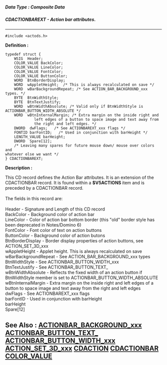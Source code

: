 ##### Data Type : Composite Data
##### CDACTIONBAREXT - Action bar attributes.
---
```
#include <actods.h>
```

**Definition :**
```
typedef struct {
	WSIG  Header;
	COLOR_VALUE BackColor;
	COLOR_VALUE LineColor;
	COLOR_VALUE FontColor;
	COLOR_VALUE ButtonColor;
	WORD  BtnBorderDisplay;
	WORD  wAppletHeight;  /* This is always recalculated on save */
	WORD  wBarBackgroundRepeat; /* See ACTION_BAR_BACKGROUND_xxx types. */
	BYTE  BtnWidthStyle;
	BYTE  BtnTextJustify;
	WORD  wBtnWidthAbsolute; /* Valid only if BtnWidthStyle is 
ACTIONBAR_BUTTON_WIDTH_ABSOLUTE */
	WORD  wBtnInternalMargin; /* Extra margin on the inside right and 
	         left edges of a button to space image and text away from 
	         the right and left edges. */
	DWORD  dwFlags;   /* See ACTIONBAREXT_xxx flags */
	FONTID barFontID;   /* Used in conjunction with barHeight */
	LENGTH_VALUE barHeight;
	DWORD  Spare[12];
	/* Leaving many spares for future mouse down/ mouse over colors and 
whatever else we want */
} CDACTIONBAREXT;
```

**Description :**

This CD record defines the Action Bar attributes.  It is an extension of the CDACTIONBAR record.  It is found within a <b>$V5ACTIONS </b>item and is preceded by a CDACTIONBAR record.<br>
<br>
The fields in this record are:<br>
<br>
Header - Signature and Length of this CD record<br>
BackColor - Background color of action bar<br>
LineColor - Color of action bar bottom border (this &quot;old&quot; border style has been deprecated in Notes/Domino 6)<br>
FontColor - Font color of text on action buttons <br>
ButtonColor - Background color of action butons<br>
BtnBorderDisplay - Border display properties of action buttons, see ACTION_SET_3D_xxx<br>
wAppletHeight - Applet height. This is always recalculated on save<br>
wBarBackgroundRepeat - See ACTION_BAR_BACKGROUND_xxx types<br>
BtnWidthStyle -  See ACTIONBAR_BUTTON_WIDTH_xxx<br>
BtnTextJustify -  See ACTIONBAR_BUTTON_TEXT_<br>
wBtnWidthAbsolute - Reflects the fixed width of an action button if BtnWidthStyle member is set to ACTIONBAR_BUTTON_WIDTH_ABSOLUTE<br>
wBtnInternalMargin - Extra margin on the inside right and left edges of a button to space image and text away from the right and left edges<br>
dwFlags - See ACTIONBAREXT_xxx flags<br>
barFontID - Used in conjunction with barHeight<br>
barHeight<br>
Spare[12]


**See Also :**
[ACTIONBAR_BACKGROUND_xxx](/domino-c-api-docs/reference/Symb/ACTIONBAR_BACKGROUND_xxx)
[ACTIONBAR_BUTTON_TEXT_](/domino-c-api-docs/reference/Symb/ACTIONBAR_BUTTON_TEXT_)
[ACTIONBAR_BUTTON_WIDTH_xxx](/domino-c-api-docs/reference/Symb/ACTIONBAR_BUTTON_WIDTH_xxx)
[ACTION_SET_3D_xxx](/domino-c-api-docs/reference/Symb/ACTION_SET_3D_xxx)
[CDACTION](/domino-c-api-docs/reference/Data/CDACTION)
[CDACTIONBAR](/domino-c-api-docs/reference/Data/CDACTIONBAR)
[COLOR_VALUE](/domino-c-api-docs/reference/Data/COLOR_VALUE)
---
